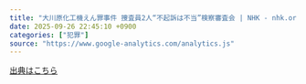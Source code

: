 ```yaml
---
title: "大川原化工機えん罪事件 捜査員2人“不起訴は不当”検察審査会 | NHK - nhk.or.jp"
date: 2025-09-26 22:45:10 +0900
categories: ["犯罪"]
source: "https://www.google-analytics.com/analytics.js"
---
```


[出典はこちら](https://www.google-analytics.com/analytics.js)
